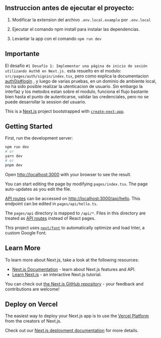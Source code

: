 
## Instruccion antes de ejecutar el proyecto:

1. Modificar la extension del archivo `.env.local.example`  por `.env.local`

2. Ejecutar el comando npm install para instalar las dependencias.

3. Levantar la app con el comando `npm run dev`


## Importante

El desafio `#1 Desafío 1: Implementar una página de inicio de sesión utilizando Auth0 en Next.js.`
esta resuelto en el modulo: `src/pages/auth/signin/index.tsx`, pero como explica la documentacion [auth0js#login](https://auth0.com/docs/libraries/auth0js#login) , y luego de varias pruebas, en un dominio de ambiente local, no ha sido posible realizar la utenticacion de usuario.
Sin embargo la interfaz y los metodos estan sobre el modulo, funciona el flujo bastante bien hasta el punto de autenticarse, validar las credenciales, pero no se puede desarrollar la session del usuario.












This is a [Next.js](https://nextjs.org/) project bootstrapped with [`create-next-app`](https://github.com/vercel/next.js/tree/canary/packages/create-next-app).

## Getting Started

First, run the development server:

```bash
npm run dev
# or
yarn dev
# or
pnpm dev
```

Open [http://localhost:3000](http://localhost:3000) with your browser to see the result.

You can start editing the page by modifying `pages/index.tsx`. The page auto-updates as you edit the file.

[API routes](https://nextjs.org/docs/api-routes/introduction) can be accessed on [http://localhost:3000/api/hello](http://localhost:3000/api/hello). This endpoint can be edited in `pages/api/hello.ts`.

The `pages/api` directory is mapped to `/api/*`. Files in this directory are treated as [API routes](https://nextjs.org/docs/api-routes/introduction) instead of React pages.

This project uses [`next/font`](https://nextjs.org/docs/basic-features/font-optimization) to automatically optimize and load Inter, a custom Google Font.

## Learn More

To learn more about Next.js, take a look at the following resources:

- [Next.js Documentation](https://nextjs.org/docs) - learn about Next.js features and API.
- [Learn Next.js](https://nextjs.org/learn) - an interactive Next.js tutorial.

You can check out [the Next.js GitHub repository](https://github.com/vercel/next.js/) - your feedback and contributions are welcome!

## Deploy on Vercel

The easiest way to deploy your Next.js app is to use the [Vercel Platform](https://vercel.com/new?utm_medium=default-template&filter=next.js&utm_source=create-next-app&utm_campaign=create-next-app-readme) from the creators of Next.js.

Check out our [Next.js deployment documentation](https://nextjs.org/docs/deployment) for more details.
